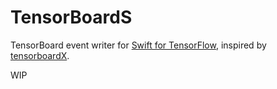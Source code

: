 # TensorBoardS

TensorBoard event writer for [Swift for TensorFlow](https://github.com/tensorflow/swift), inspired by [tensorboardX](https://github.com/lanpa/tensorboardX).

WIP
